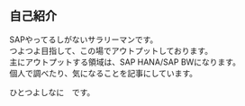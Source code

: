 ## 自己紹介
 
SAPやってるしがないサラリーマンです。  
つよつよ目指して、この場でアウトプットしております。  
主にアウトプットする領域は、SAP HANA/SAP BWになります。  
個人で調べたり、気になることを記事にしています。  

ひとつよしなに　です。
